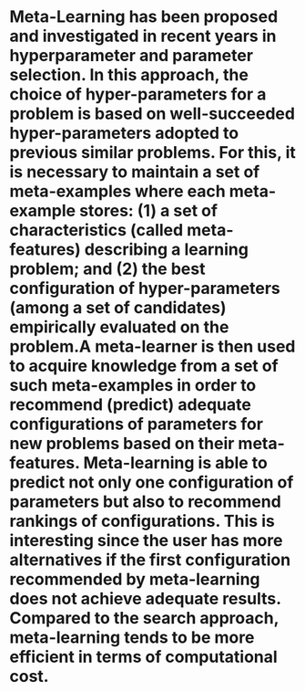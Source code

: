 # Meta-Learning has been proposed and investigated in recent years in hyperparameter and parameter selection. In this approach, the choice of hyper-parameters for a problem is based on well-succeeded hyper-parameters adopted to previous similar problems. For this, it is necessary to maintain a set of meta-examples where each meta-example stores: (1) a set of characteristics (called meta-features) describing a learning problem; and (2) the best configuration of hyper-parameters (among a set of candidates) empirically evaluated on the problem.A meta-learner is then used to acquire knowledge from a set of such meta-examples in order to recommend (predict) adequate configurations of parameters for new problems based on their meta-features. Meta-learning is able to predict not only one configuration of parameters but also to recommend rankings of configurations. This is interesting since the user has more alternatives if the first configuration recommended by meta-learning does not achieve adequate results. Compared to the search approach, meta-learning tends to be more efficient in terms of computational cost.
